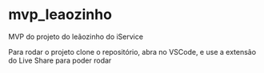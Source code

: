 # mvp_leaozinho
MVP do projeto do leãozinho do iService

Para rodar o projeto clone o repositório, abra no VSCode, e use a extensão do Live Share para poder rodar
